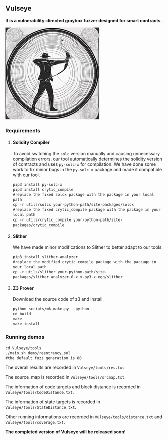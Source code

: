 ## Vulseye

**It is a vulnerability-directed graybox fuzzer designed for smart contracts.**



<img src="utils/images/Vulseye.jpeg" alt="Vulseye"  />



### Requirements

1. #### Solidity Compiler

   To avoid switching the `solc` version manually and causing unnecessary compilation errors, our tool automatically determines the solidity version of contracts and uses `py-solc-x` for compilation. We have done some work to fix minor bugs in the `py-solc-x` package and made it compatible with our tool.

   ```shell
   pip3 install py-solc-x
   pip3 install crytic_compile
   #replace the fixed solcx package with the package in your local path
   cp -r utils/solcx your-python-path/site-packages/solcx
   #replace the fixed crytic_compile package with the package in your local path
   cp -r utils/crytic_compile your-python-path/site-packages/crytic_compile
   ```

2. #### Slither

   We have made minor modifications to Slither to better adapt to our tools.

   ```shell
   pip3 install slither-analyzer
   #replace the modified crytic_compile package with the package in your local path
   cp -r utils/slither your-python-path/site-packages/slither_analyzer-0.x.x-py3.x.egg/slither
   ```

3. #### Z3 Prover

   Download the source code of z3 and install.

   ```shell
   python scripts/mk_make.py --python
   cd build
   make
   make install
   ```

### Running demos

```shell
cd Vulseye/tools
./main.sh demo/reentrancy.sol
#the default fuzz generation is 80
```

The overall results are recorded in `Vulseye/tools/res.txt`. 

The source_map is recorded in `Vulseye/tools/srcmap.txt`.

The information of code targets and block distance is recorded in `Vulseye/tools/CodeDistance.txt`.

The information of state targets is recorded in `Vulseye/tools/StateDistance.txt`.

Other running informations are recorded in `Vulseye/tools/distance.txt` and `Vulseye/tools/coverage.txt`.



**The completed version of Vulseye will be released soon!**
